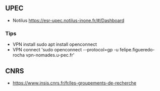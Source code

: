 ## UPEC
- Notilus https://esr-upec.notilus-inone.fr/#/Dashboard

### Tips
- VPN install sudo apt install openconnect
- VPN connect 'sudo openconnect --protocol=gp -u felipe.figueredo-rocha vpn-nomades.u-pec.fr'

## CNRS
- https://www.insis.cnrs.fr/fr/les-groupements-de-recherche
